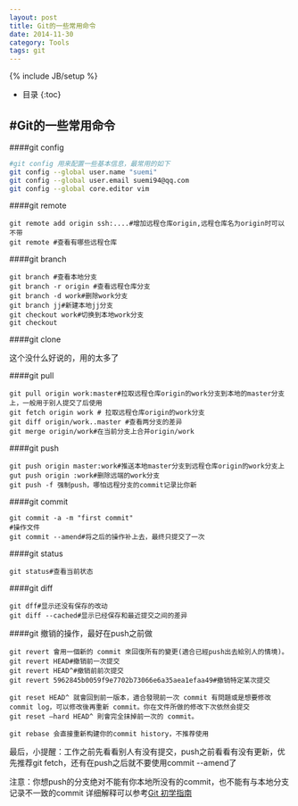 ```yaml
---
layout: post
title: Git的一些常用命令
date: 2014-11-30
category: Tools
tags: git
---
```

{% include JB/setup %}

* 目录
{:toc}

#Git的一些常用命令
-------

####git config

~~~sh
#git config 用来配置一些基本信息，最常用的如下
git config --global user.name "suemi"
git config --global user.email suemi94@qq.com
git config --global core.editor vim
~~~

####git remote

~~~shell
git remote add origin ssh:....#增加远程仓库origin,远程仓库名为origin时可以不带
git remote #查看有哪些远程仓库
~~~

####git branch

~~~shell
git branch #查看本地分支
git branch -r origin #查看远程仓库分支
git branch -d work#删除work分支
git branch jj#新建本地jj分支
git checkout work#切换到本地work分支
git checkout 
~~~

####git clone

这个没什么好说的，用的太多了

####git pull

~~~shell
git pull origin work:master#拉取远程仓库origin的work分支到本地的master分支上，一般用于别人提交了后使用
git fetch origin work # 拉取远程仓库origin的work分支
git diff origin/work..master #查看两分支的差异
git merge origin/work#在当前分支上合并origin/work
~~~

####git push

~~~shell
git push origin master:work#推送本地master分支到远程仓库origin的work分支上
gut push origin :work#删除远端的work分支
git push -f 强制push，哪怕远程分支的commit记录比你新
~~~

####git commit

~~~shell
git commit -a -m "first commit"
#操作文件
git commit --amend#将之后的操作补上去，最终只提交了一次
~~~

####git status
~~~shell
git status#查看当前状态
~~~

####git diff

~~~shell
git dff#显示还没有保存的改动
git diff --cached#显示已经保存和最近提交之间的差异
~~~

####git 撤销的操作，最好在push之前做

~~~shell
git revert 會用一個新的 commit 來回復所有的變更(適合已經push出去給別人的情境)。
git revert HEAD#撤销前一次提交
git revert HEAD^#撤销前前次提交
git revert 5962845b0059f9e7702b73066e6a35aea1efaa49#撤销特定某次提交

git reset HEAD^ 就會回到前一版本，適合發現前一次 commit 有問題或是想要修改 commit log，可以修改後再重新 commit。你在文件所做的修改下次依然会提交
git reset –hard HEAD^ 則會完全抹掉前一次的 commit。

git rebase 会直接重新构建你的commit history，不推荐使用
~~~
最后，小提醒：工作之前先看看别人有没有提交，push之前看看有没有更新，优先推荐git fetch，还有在push之后就不要使用commit --amend了

注意：你想push的分支绝对不能有你本地所没有的commit，也不能有与本地分支记录不一致的commit
详细解释可以参考[Git 初学指南](http://git-scm.com/book/zh/v1/)
